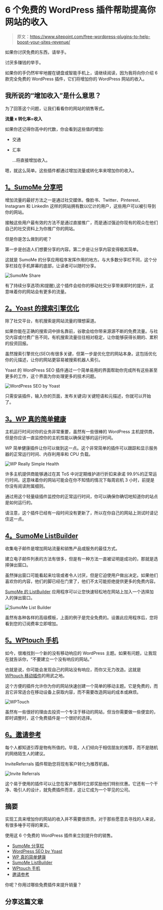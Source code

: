 # 6 个免费的 WordPress 插件帮助提高你网站的收入

> 原文：<https://www.sitepoint.com/free-wordpress-plugins-to-help-boost-your-sites-revenue/>

如果你讨厌免费的东西，请举手。

讨厌多赚钱的举手。

如果你的手仍然牢牢地握在键盘或智能手机上，请继续阅读，因为我将向你介绍 6 款完全免费的 WordPress 插件，它们将增加你的 WordPress 网站的收入。

## 我所说的“增加收入”是什么意思？

为了回答这个问题，让我们看看你的网站的销售等式。

**流量 x 转化率=收入**

如果你还记得你高中的代数，你会看到这些值的增加:

*   交通
*   汇率

    …将直接增加收入。

嗯，就这么简单。这些插件都通过增加流量或转化率来增加你的收入。

## [1。SumoMe 分享吧](http://sumome.com/WordPress)

增加流量的最好方法之一是通过社交媒体。像脸书、Twitter、Pinterest、Instagram 和 LinkedIn 这样的网站拥有数以亿计的用户，这些用户可以被引导到你的网站。

接触这些用户最有效的方法不是通过直接推广，而是通过强迫你现有的观众在他们自己的社交资料上为你推广你的网站。

但是你是怎么做到的呢？

第一步是创造人们想要分享的内容。第二步是让分享内容变得极其简单。

这就是 SumoMe 的分享应用程序发挥作用的地方。与大多数分享栏不同，这个分享栏挂在手机屏幕的底部，让读者可以随时分享。

![SumoMe Share](img/5d39f3b6fb318bdf1bacc0a7b58c8d2b.png)

有了持续分享选项(和提醒),这个插件会给你的移动社交分享带来即时的提升，这意味着你的网站会有更多的流量。

## [2。Yoast 的搜索引擎优化](https://yoast.com/wordpress/plugins/seo/)

除了社交平台，有机搜索是网站流量的理想渠道。

如果你能在正确的搜索词中排名靠前，谷歌会给你带来源源不断的免费流量。与社交内容或付费广告不同，有机搜索流量往往相对稳定，让你能够获得长期的、累积的投资回报。

虽然搜索引擎优化(SEO)有很多关键，但第一步是优化您的网站本身。这包括优化你的元描述，让你的网站更容易被搜索机器人索引。

Yoast 的 WordPress SEO 插件通过一个简单易用的界面帮助你完成所有这些甚至更多的工作，这个界面为你处理更多的技术问题。

![WordPress SEO by Yoast](img/cf4f8d989420eb8d77e9523ed41af6bd.png)

只需安装插件，输入你的页面，发布关键词/关键短语和元描述，你就可以开始了。

## [3。WP 真的简单健康](https://wordpress.org/plugins/wp-really-simple-health-10/)

主机运行时间对你的业务非常重要，虽然有一些很棒的 WordPress 主机提供商，但是你应该一直监控你的主机性能以确保足够的运行时间。

WP 简单健康插件让你可以做到这一点。这个非常简单的插件可以跟踪和显示服务器的正常运行时间、内存利用率和 CPU 负载。

![WP Really Simple Health](img/79715fdd6ab224832c23af3b7752155b.png)

许多主机提供商能够通过在其 ToS 中对定期维护进行折扣来承诺 99.9%的正常运行时间。这意味着你的网站可能会在你不知情的情况下每周宕机 3 小时，前提是你没有阅读附属细则。

通过用这个轻量级插件监控你的正常运行时间，你可以确保你确切地知道你的站点是如何运行的。

请注意，这个插件已经有一段时间没有更新了，所以在你自己的网站上测试时请记住这一点。

## [4。SumoMe ListBuilder](http://sumome.com/wordpress)

收集电子邮件是增加网站流量和销售产品或服务的最佳方式。

建立电子邮件列表的方法有很多，但是有一种方法一直被证明是成功的，那就是选择弹出窗口。

虽然弹出窗口可能看起来垃圾或者令人讨厌，但是它迫使用户做出决定。如果他们喜欢你的内容，他们的脚已经在门里了，他们不太可能拒绝提供更多的免费内容。

[SumoMe 的 ListBuilder](http://sumome.com/WordPress) 应用程序可以让您快速轻松地在网站上加入一个选择加入的弹出窗口。

![SumoMe List Builder](img/2f773b00bbef35782a03ef1ed2a02878.png)

虽然有各种各样的高级模板，上面的例子是完全免费的。设置此应用程序后，您将看到您的订阅费率立即增加。

## [5。WPtouch 手机](https://WordPress.org/plugins/wptouch/)

如今，很难找到一个新的没有移动响应的 WordPress 主题。如果有问题，让我现在就告诉你，“不要建立一个没有响应的网站。”

也就是说，你可能会发现自己的网站没有响应，而你又无力改造。这就是 [WPtouch 移动插件](https://wordpress.org/plugins/wptouch/)的用武之地。

这个方便的插件允许你为你的网站快速创建一个简单的移动主题。它是免费的，而且它非常适合在移动设备上获取内容，而不需要改造网站的成本或麻烦。

![WPTouch](img/0b96b2cc11c1b80a4ebc5dc69bc44c9c.png)

虽然有一些很好的理由去投资一个专注于移动的网站，但当你需要做一些便宜的，即时调整时，这个免费插件是一个很好的选择。

## [6。邀请参考](https://wordpress.org/plugins/invitereferrals-customer-referral-program/)

每个人都知道引荐是物有所值的。毕竟，人们倾向于相信朋友的推荐，而不是随机的网络陌生人的建议。

InviteReferrals 插件帮助您将现有客户转化为推荐机器。

![Invite Referrals](img/f972b6df349426d747be7cb12b7c703d.png)

这个易于使用的插件可以让您在客户推荐时立即奖励他们特别优惠。它还有一个干净、吸引人的设计，就免费插件而言，这让它成为一个罕见的公司。

## 摘要

实现工具来增加你的网站的收入并不需要很昂贵。对于那些愿意去寻找的人来说，有很多唾手可得的果实。

使用这 6 个免费的 WordPress 插件来立刻提升你的销售。

*   [SumoMe 分享栏](http://sumome.com/WordPress)
*   [WordPress SEO by Yoast](https://yoast.com/WordPress/plugins/seo/)
*   [WP 真的简单健康](https://WordPress.org/plugins/wp-really-simple-health-10/)
*   [SumoMe ListBuilder](http://sumome.com/WordPress)
*   [WPtouch 手机](https://WordPress.org/plugins/wptouch/)
*   [邀请参考](https://WordPress.org/plugins/invitereferrals-customer-referral-program/)

你呢？你用过哪些免费插件来提升销量？

## 分享这篇文章